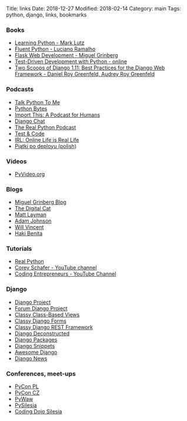Title: links
Date: 2018-12-27
Modified: 2018-02-14
Category: main
Tags: python, django, links, bookmarks


### Books

* [Learning Python - Mark Lutz](http://shop.oreilly.com/product/0636920028154.do)
* [Fluent Python - Luciano Ramalho](http://shop.oreilly.com/product/0636920032519.do)
* [Flask Web Development - Miguel Grinberg](http://shop.oreilly.com/product/0636920089056.do)
* [Test-Driven Development with Python - online](http://www.obeythetestinggoat.com/)
* [Two Scoops of Django 1.11: Best Practices for the Django Web Framework - Daniel Roy Greenfeld, Audrey Roy Greenfeld](https://www.roygreenfeld.com/collections/two-scoops-press/products/two-scoops-of-django-1-11)


### Podcasts

* [Talk Python To Me](https://talkpython.fm/)
* [Python Bytes](https://pythonbytes.fm/)
* [Import This: A Podcast for Humans](https://www.kennethreitz.org/import-this/)
* [Django Chat](https://djangochat.com/)
* [The Real Python Podcast](https://realpython.com/podcasts/rpp/)
* [Test & Code](https://testandcode.com/)
* [IRL: Online Life is Real Life](https://irlpodcast.org/)
* [Piątki po deployu (polish)](https://soundcloud.com/user-290159543)


### Videos
* [PyVideo.org](https://pyvideo.org/)


### Blogs

* [Miguel Grinberg Blog](https://blog.miguelgrinberg.com/)
* [The Digital Cat](http://blog.thedigitalcatonline.com/)
* [Matt Layman](https://www.mattlayman.com/)
* [Adam Johnson](https://adamj.eu/tech/)
* [Will Vincent](https://wsvincent.com/)
* [Haki Benita](https://hakibenita.com/)


### Tutorials

* [Real Python](https://realpython.com/)
* [Corey Schafer - YouTube channel](https://www.youtube.com/channel/UCCezIgC97PvUuR4_gbFUs5g)
* [Coding Entrepreneurs - YouTube Channel](https://www.youtube.com/channel/UCWEHue8kksIaktO8KTTN_zg)


### Django

* [Django Project](https://www.djangoproject.com/)
* [Forum Django Project](https://forum.djangoproject.com/)
* [Classy Class-Based Views](https://ccbv.co.uk/)
* [Classy Django Forms](https://cdf.9vo.lt/)
* [Classy Django REST Framework](http://www.cdrf.co/)
* [Django Deconstructed](https://djangodeconstructed.com/)
* [Django Packages](https://djangopackages.org/)
* [Django Snippets](https://djangosnippets.org/)
* [Awesome Django](https://github.com/wsvincent/awesome-django)
* [Django News](https://django-news.com/)


### Conferences, meet-ups

* [PyCon PL](https://pl.pycon.org/)
* [PyCon CZ](https://cz.pycon.org/)
* [PyWaw](http://pywaw.org/)
* [PySilesia](http://pysilesia.pl/)
* [Coding Dojo Silesia](https://www.meetup.com/pl-PL/Coding-Dojo-Silesia/)
